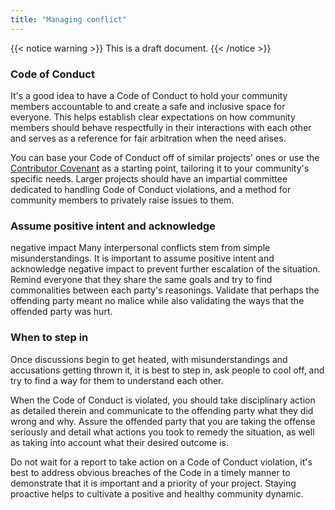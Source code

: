```yaml
---
title: "Managing conflict"
---
```


{{< notice warning >}}
This is a draft document.
{{< /notice >}}

### Code of Conduct
It's a good idea to have a Code of Conduct to hold 
your community members accountable to and create a 
safe and inclusive space for everyone. This helps 
establish clear expectations on how community 
members should behave respectfully in their 
interactions with each other and serves as a 
reference for fair arbitration when the need 
arises.

You can base your Code of Conduct off of similar 
projects' ones or use the [Contributor 
Covenant](https://www.contributor-covenant.org/version/2/1/code_of_conduct/code_of_conduct.md) 
as a starting point, tailoring it to your 
community's specific needs. Larger projects should 
have an impartial committee dedicated to handling 
Code of Conduct violations, and a method for 
community members to privately raise issues to 
them.

### Assume positive intent and acknowledge 
negative impact
Many interpersonal conflicts stem from simple 
misunderstandings. It is important to assume 
positive intent and acknowledge negative impact to 
prevent further escalation of the situation. 
Remind everyone that they share the same goals and 
try to find commonalities between each party's 
reasonings. Validate that perhaps the offending 
party meant no malice while also validating the 
ways that the offended party was hurt.

### When to step in
Once discussions begin to get heated, with 
misunderstandings and accusations getting thrown 
it, it is best to step in, ask people to cool off, 
and try to find a way for them to understand each 
other.

When the Code of Conduct is violated, you should 
take disciplinary action as detailed therein and 
communicate to the offending party what they did 
wrong and why. Assure the offended party that you 
are taking the offense seriously and detail what 
actions you took to remedy the situation, as well 
as taking into account what their desired outcome 
is.

Do not wait for a report to take action on a Code 
of Conduct violation, it's best to address obvious 
breaches of the Code in a timely manner to 
demonstrate that it is important and a priority of 
your project. Staying proactive helps to cultivate 
a positive and healthy community dynamic.
